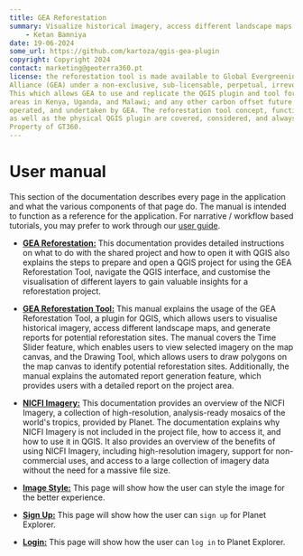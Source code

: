 ```yaml
---
title: GEA Reforestation
summary: Visualize historical imagery, access different landscape maps and generate reports for potential afforestation sites.
    - Ketan Bamniya
date: 19-06-2024
some_url: https://github.com/kartoza/qgis-gea-plugin
copyright: Copyright 2024
contact: marketing@geoterra360.pt
license: the reforestation tool is made available to Global Evergreening Global
Alliance (GEA) under a non-exclusive, sub-licensable, perpetual, irrevocable, royalty-free licence.
This which allows GEA to use and replicate the QGIS plugin and tool for the appointed project
areas in Kenya, Uganda, and Malawi; and any other carbon offset future project areas managed,
operated, and undertaken by GEA. The reforestation tool concept, functionality, and operations,
as well as the physical QGIS plugin are covered, considered, and always remain the Intellectual
Property of GT360.
---
```


# User manual

This section of the documentation describes every page in the application and
what the various components of that page do. The manual is intended to function
as a reference for the application. For narrative / workflow based tutorials,
you may prefer to work through our [user guide](../guide/index.md).

* **[GEA Reforestation:](gea-reforestation.md)** This documentation provides detailed instructions on what to do with the shared project and how to open it with QGIS also explains the steps to prepare and open a QGIS project for using the GEA Reforestation Tool, navigate the QGIS interface, and customise the visualisation of different layers to gain valuable insights for a reforestation project.

* **[GEA Reforestation Tool:](gea-reforestation-tool.md)** This manual explains the usage of the GEA Reforestation Tool, a plugin for QGIS, which allows users to visualise historical imagery, access different landscape maps, and generate reports for potential reforestation sites. The manual covers the Time Slider feature, which enables users to view selected imagery on the map canvas, and the Drawing Tool, which allows users to draw polygons on the map canvas to identify potential reforestation sites. Additionally, the manual explains the automated report generation feature, which provides users with a detailed report on the project area.

* **[NICFI Imagery:](nicfi-imagery.md)** This documentation provides an overview of the NICFI Imagery, a collection of high-resolution, analysis-ready mosaics of the world's tropics, provided by Planet. The documentation explains why NICFI Imagery is not included in the project file, how to access it, and how to use it in QGIS. It also provides an overview of the benefits of using NICFI Imagery, including high-resolution imagery, support for non-commercial uses, and access to a large collection of imagery data without the need for a massive file size.

* **[Image Style:](image-style.md)** This page will show how the user can style the image for the better experience.

* **[Sign Up:](sign-up.md)** This page will show how the user can `sign up` for Planet Explorer.

* **[Login:](login.md)** This page will show how the user can `log in` to Planet Explorer.

